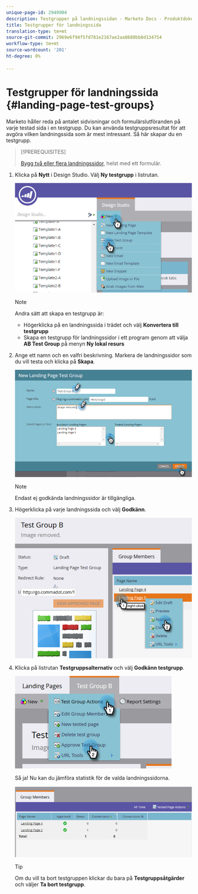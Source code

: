 ```yaml
---
unique-page-id: 2949904
description: Testgrupper på landningssidan - Marketo Docs - Produktdokumentation
title: Testgrupper för landningssida
translation-type: tm+mt
source-git-commit: 2969e6f94f5fd781e2167ae2aa8680bb8d134754
workflow-type: tm+mt
source-wordcount: '201'
ht-degree: 0%

---
```



# Testgrupper för landningssida {#landing-page-test-groups}

Marketo håller reda på antalet sidvisningar och formulärslutföranden på varje testad sida i en testgrupp. Du kan använda testgruppsresultat för att avgöra vilken landningssida som är mest intressant. Så här skapar du en testgrupp.

>[!PREREQUISITES]
>
>[Bygg två eller flera landningssidor](/help/marketo/getting-started/quick-wins/landing-page-with-a-form.md), helst med ett formulär.

1. Klicka på **Nytt** i Design Studio. Välj **Ny testgrupp** i listrutan.

   ![](assets/image2015-8-5-13-3a32-3a50.png)

   >[!NOTE]
   >
   >Andra sätt att skapa en testgrupp är:
   >
   >* Högerklicka på en landningssida i trädet och välj **Konvertera till testgrupp**
   >* Skapa en testgrupp för landningssidor i ett program genom att välja **AB Test Group** på menyn **Ny lokal resurs**


1. Ange ett namn och en valfri beskrivning. Markera de landningssidor som du vill testa och klicka på **Skapa**.

   ![](assets/image2015-8-5-13-3a39-3a10.png)

   >[!NOTE]
   >
   >Endast ej godkända landningssidor är tillgängliga.

1. Högerklicka på varje landningssida och välj **Godkänn**.

   ![](assets/three-1.png)

1. Klicka på listrutan **Testgruppsalternativ** och välj **Godkänn testgrupp**.

   ![](assets/four-1.png)

   Så ja! Nu kan du jämföra statistik för de valda landningssidorna.

   ![](assets/five.png)

   >[!TIP]
   >
   >Om du vill ta bort testgruppen klickar du bara på **Testgruppsåtgärder** och väljer **Ta bort testgrupp**.
